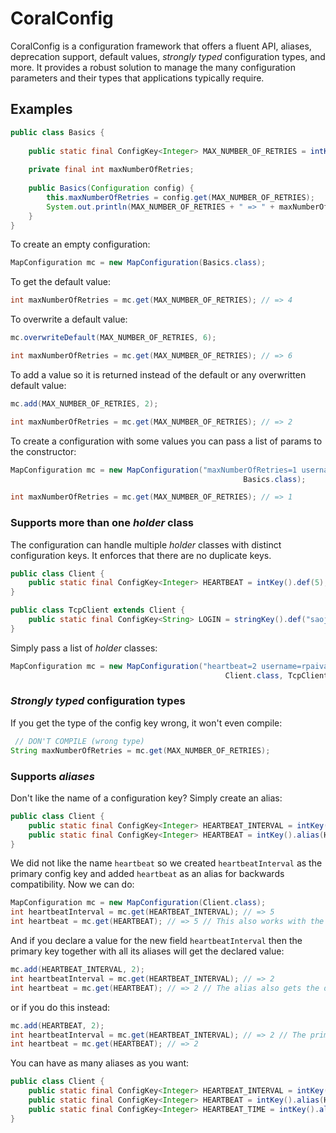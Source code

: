 # CoralConfig
CoralConfig is a configuration framework that offers a fluent API, aliases, deprecation support, default values, _strongly typed_ configuration types, and more. It provides a robust solution to manage the many configuration parameters and their types that applications typically require.

## Examples
```java
public class Basics {
	
	public static final ConfigKey<Integer> MAX_NUMBER_OF_RETRIES = intKey().def(4); // intKey(4) also works
	
	private final int maxNumberOfRetries;
	
	public Basics(Configuration config) {
		this.maxNumberOfRetries = config.get(MAX_NUMBER_OF_RETRIES);
		System.out.println(MAX_NUMBER_OF_RETRIES + " => " + maxNumberOfRetries);
	}
}
```
To create an empty configuration:
```java
MapConfiguration mc = new MapConfiguration(Basics.class);
```
To get the default value:
```java
int maxNumberOfRetries = mc.get(MAX_NUMBER_OF_RETRIES); // => 4
```
To overwrite a default value:
```java
mc.overwriteDefault(MAX_NUMBER_OF_RETRIES, 6);

int maxNumberOfRetries = mc.get(MAX_NUMBER_OF_RETRIES); // => 6
```
To add a value so it is returned instead of the default or any overwritten default value:
```java
mc.add(MAX_NUMBER_OF_RETRIES, 2);

int maxNumberOfRetries = mc.get(MAX_NUMBER_OF_RETRIES); // => 2
```
To create a configuration with some values you can pass a list of params to the constructor:
```java
MapConfiguration mc = new MapConfiguration("maxNumberOfRetries=1 username=saoj heartbeat=30",
													Basics.class);

int maxNumberOfRetries = mc.get(MAX_NUMBER_OF_RETRIES); // => 1
```

### Supports more than one _holder_ class
The configuration can handle multiple _holder_ classes with distinct configuration keys. It enforces that there are no duplicate keys.
```java
public class Client {
    public static final ConfigKey<Integer> HEARTBEAT = intKey().def(5);
}

public class TcpClient extends Client {
    public static final ConfigKey<String> LOGIN = stringKey().def("saoj");
}
```
Simply pass a list of _holder_ classes:
```java
MapConfiguration mc = new MapConfiguration("heartbeat=2 username=rpaiva",
												Client.class, TcpClient.class);
```

### _Strongly typed_ configuration types
If you get the type of the config key wrong, it won't even compile:
```java
 // DON'T COMPILE (wrong type)
String maxNumberOfRetries = mc.get(MAX_NUMBER_OF_RETRIES);
```

### Supports _aliases_
Don't like the name of a configuration key? Simply create an alias:
```java
public class Client {
    public static final ConfigKey<Integer> HEARTBEAT_INTERVAL = intKey().def(5);
    public static final ConfigKey<Integer> HEARTBEAT = intKey().alias(HEARTBEAT_INTERVAL);
}
```
We did not like the name `heartbeat` so we created `heartbeatInterval` as the primary config key and added `heartbeat` as an alias for backwards compatibility. Now we can do:
```java
MapConfiguration mc = new MapConfiguration(Client.class);
int heartbeatInterval = mc.get(HEARTBEAT_INTERVAL); // => 5
int heartbeat = mc.get(HEARTBEAT); // => 5 // This also works with the default value of the primary config key!
```
And if you declare a value for the new field `heartbeatInterval` then the primary key together with all its aliases will get the declared value:
```java
mc.add(HEARTBEAT_INTERVAL, 2);
int heartbeatInterval = mc.get(HEARTBEAT_INTERVAL); // => 2
int heartbeat = mc.get(HEARTBEAT); // => 2 // The alias also gets the declared value!
```
or if you do this instead:
```java
mc.add(HEARTBEAT, 2);
int heartbeatInterval = mc.get(HEARTBEAT_INTERVAL); // => 2 // The primary key gets the value declared for its alias!
int heartbeat = mc.get(HEARTBEAT); // => 2
```
You can have as many aliases as you want:
```java
public class Client {
    public static final ConfigKey<Integer> HEARTBEAT_INTERVAL = intKey().def(5);
    public static final ConfigKey<Integer> HEARTBEAT = intKey().alias(HEARTBEAT_INTERVAL);
    public static final ConfigKey<Integer> HEARTBEAT_TIME = intKey().alias(HEARTBEAT_INTERVAL);
}
```
